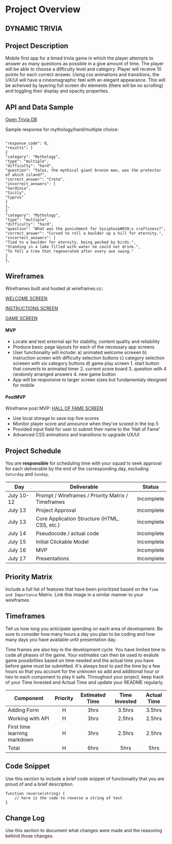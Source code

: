 # Project Overview

## DYNAMIC TRIVIA

## Project Description

Mobile first app for a timed trivia game in which the player attempts to answer as many questions as possible in a give amount of time.  The player will be able to choose a difficulty level and category.  Player will receive 10 points for each correct answer.  Using css animations and transitions, the UX/UI will have a cineomagraphic feel with an elegant appearance.  This will be acheived by layering full screen div elements (there will be no scrolling) and toggling their display and opacity properties. 

## API and Data Sample

[Open Trivia DB](https://opentdb.com/)

Sample response for mythology/hard/multiple choice:

```

"response_code": 0,
"results": [
{
"category": "Mythology",
"type": "multiple",
"difficulty": "hard",
"question": "Talos, the mythical giant bronze man, was the protector of which island?",
"correct_answer": "Crete",
"incorrect_answers": [
"Sardinia",
"Sicily",
"Cyprus"
]
},
{
"category": "Mythology",
"type": "multiple",
"difficulty": "hard",
"question": "What was the punishment for Sysiphus&#039;s craftiness?",
"correct_answer": "Cursed to roll a boulder up a hill for eternity.",
"incorrect_answers": [
"Tied to a boulder for eternity, being pecked by birds.",
"Standing in a lake filled with water he could not drink.",
"To fell a tree that regenerated after every axe swing."
]
},

```

## Wireframes

Wireframes built and hosted at wireframes.cc:

[WELCOME SCREEN](https://wireframe.cc/1tLRqW)

[INSTRUCTIONS SCREEN](https://wireframe.cc/7jugxk)

[GAME SCREEN](https://wireframe.cc/kEJqau)


#### MVP 

- Locate and test external api for stability, content quality and reliability 
- Produce basic page layouts for each of the necessary app screens
- User functionality will include:
	a) animated welcome screeen
	b) instruction screen with difficulty selection buttons
	c) category selection screeen with six category buttons
	d) game play screen
		1. start button that converts to animated timer
		2. current score board
		3. question with 4 randomly arranged answers
		4. new game button
- App will be responsive to larger screen sizes but fundamentaly designed for mobile


#### PostMVP  

Wireframe post MVP:
[HALL OF FAME SCREEN](https://wireframe.cc/56KD7P)

- Use local storage to save top five scores
- Monitor player score and announce when they've scored in the top 5
- Provided input field for user to submit their name to the 'Hall of Fame'
- Advanced CSS animations and transitions to upgrade UX/UI

## Project Schedule

You are **responsible** for scheduling time with your squad to seek approval for each deliverable by the end of the corresponding day, excluding `Saturday` and `Sunday`.

|  Day | Deliverable | Status
|---|---| ---|
|July 10-12| Prompt / Wireframes / Priority Matrix / Timeframes | Incomplete
|July 13| Project Approval | Incomplete
|July 13| Core Application Structure (HTML, CSS, etc.) | Incomplete
|July 14| Pseudocode / actual code | Incomplete
|July 15| Initial Clickable Model  | Incomplete
|July 16| MVP | Incomplete
|July 17| Presentations | Incomplete

## Priority Matrix

Include a full list of features that have been prioritized based on the `Time and Importance` Matrix.  Link this image in a similar manner to your wireframes

## Timeframes

Tell us how long you anticipate spending on each area of development. Be sure to consider how many hours a day you plan to be coding and how many days you have available until presentation day.

Time frames are also key in the development cycle.  You have limited time to code all phases of the game.  Your estimates can then be used to evalute game possibilities based on time needed and the actual time you have before game must be submitted. It's always best to pad the time by a few hours so that you account for the unknown so add and additional hour or two to each component to play it safe. Throughout your project, keep track of your Time Invested and Actual Time and update your README regularly.

| Component | Priority | Estimated Time | Time Invested | Actual Time |
| --- | :---: |  :---: | :---: | :---: |
| Adding Form | H | 3hrs| 3.5hrs | 3.5hrs |
| Working with API | H | 3hrs| 2.5hrs | 2.5hrs |
| First time learning markdown | H | 3hrs| 2.5hrs | 2.5hrs |
| Total | H | 6hrs| 5hrs | 5hrs |

## Code Snippet

Use this section to include a brief code snippet of functionality that you are proud of and a brief description.  

```
function reverse(string) {
	// here is the code to reverse a string of text
}
```

## Change Log
 Use this section to document what changes were made and the reasoning behind those changes.  
